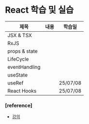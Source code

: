 # React 학습 및 실습
|제목|내용|학습일|
|---------|--------------|-------|
| JSX & TSX |||
| RxJS |||
| props & state |||
| LifeCycle |||
| eventHandling |||
| useState |||
| useRef |  | 25/07/08 |
| React Hooks | | 25/07/08 |

### [reference]
- [강의]()
